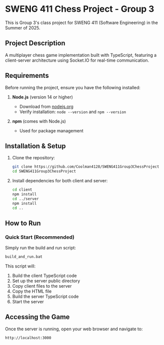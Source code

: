 # SWENG 411 Chess Project - Group 3

This is Group 3's class project for SWENG 411 (Software Engineering) in the Summer of 2025.

## Project Description

A multiplayer chess game implementation built with TypeScript, featuring a client-server architecture using Socket.IO for real-time communication.


## Requirements

Before running the project, ensure you have the following installed:

1. **Node.js** (version 14 or higher)
   - Download from [nodejs.org](https://nodejs.org/)
   - Verify installation: `node --version` and `npm --version`

2. **npm** (comes with Node.js)
   - Used for package management

## Installation & Setup

1. Clone the repository:
   ```bash
   git clone https://github.com/Coolman4128/SWENG411Group3ChessProject.git
   cd SWENG411Group3ChessProject
   ```

2. Install dependencies for both client and server:
   ```bash
   cd client
   npm install
   cd ../server
   npm install
   cd ..
   ```

## How to Run

### Quick Start (Recommended)

Simply run the build and run script:

```bash
build_and_run.bat
```

This script will:
1. Build the client TypeScript code
2. Set up the server public directory
3. Copy client files to the server
4. Copy the HTML file
5. Build the server TypeScript code
6. Start the server



## Accessing the Game

Once the server is running, open your web browser and navigate to:
```
http://localhost:3000
```



